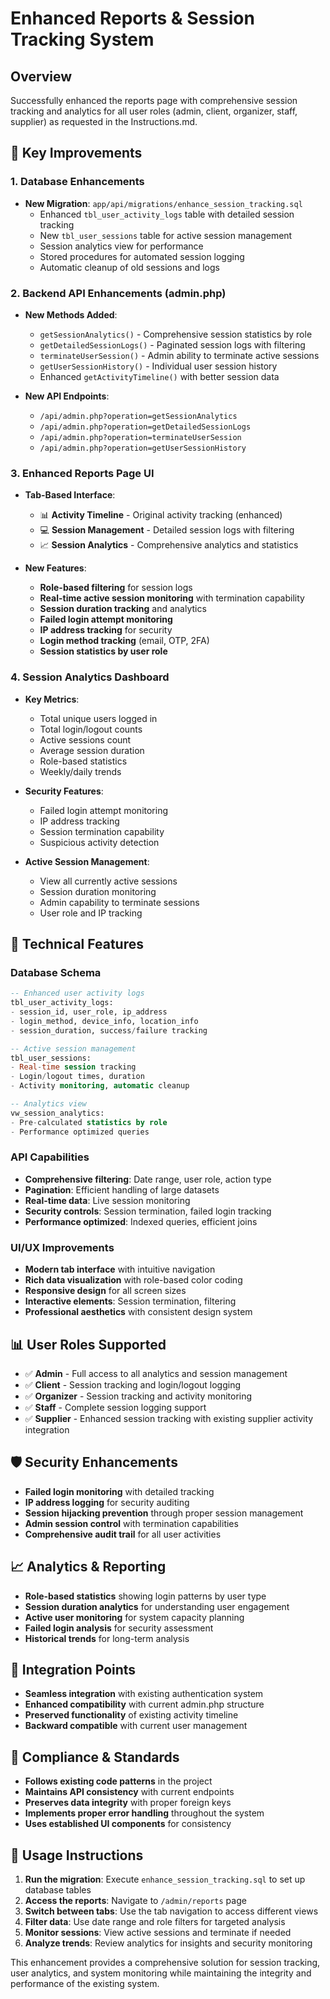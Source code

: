 # Enhanced Reports & Session Tracking System

## Overview

Successfully enhanced the reports page with comprehensive session tracking and analytics for all user roles (admin, client, organizer, staff, supplier) as requested in the Instructions.md.

## 🚀 Key Improvements

### 1. Database Enhancements

- **New Migration**: `app/api/migrations/enhance_session_tracking.sql`
  - Enhanced `tbl_user_activity_logs` table with detailed session tracking
  - New `tbl_user_sessions` table for active session management
  - Session analytics view for performance
  - Stored procedures for automated session logging
  - Automatic cleanup of old sessions and logs

### 2. Backend API Enhancements (admin.php)

- **New Methods Added**:

  - `getSessionAnalytics()` - Comprehensive session statistics by role
  - `getDetailedSessionLogs()` - Paginated session logs with filtering
  - `terminateUserSession()` - Admin ability to terminate active sessions
  - `getUserSessionHistory()` - Individual user session history
  - Enhanced `getActivityTimeline()` with better session data

- **New API Endpoints**:
  - `/api/admin.php?operation=getSessionAnalytics`
  - `/api/admin.php?operation=getDetailedSessionLogs`
  - `/api/admin.php?operation=terminateUserSession`
  - `/api/admin.php?operation=getUserSessionHistory`

### 3. Enhanced Reports Page UI

- **Tab-Based Interface**:

  - 📊 **Activity Timeline** - Original activity tracking (enhanced)
  - 💻 **Session Management** - Detailed session logs with filtering
  - 📈 **Session Analytics** - Comprehensive analytics and statistics

- **New Features**:
  - **Role-based filtering** for session logs
  - **Real-time active session monitoring** with termination capability
  - **Session duration tracking** and analytics
  - **Failed login attempt monitoring**
  - **IP address tracking** for security
  - **Login method tracking** (email, OTP, 2FA)
  - **Session statistics by user role**

### 4. Session Analytics Dashboard

- **Key Metrics**:

  - Total unique users logged in
  - Total login/logout counts
  - Active sessions count
  - Average session duration
  - Role-based statistics
  - Weekly/daily trends

- **Security Features**:

  - Failed login attempt monitoring
  - IP address tracking
  - Session termination capability
  - Suspicious activity detection

- **Active Session Management**:
  - View all currently active sessions
  - Session duration monitoring
  - Admin capability to terminate sessions
  - User role and IP tracking

## 🔧 Technical Features

### Database Schema

```sql
-- Enhanced user activity logs
tbl_user_activity_logs:
- session_id, user_role, ip_address
- login_method, device_info, location_info
- session_duration, success/failure tracking

-- Active session management
tbl_user_sessions:
- Real-time session tracking
- Login/logout times, duration
- Activity monitoring, automatic cleanup

-- Analytics view
vw_session_analytics:
- Pre-calculated statistics by role
- Performance optimized queries
```

### API Capabilities

- **Comprehensive filtering**: Date range, user role, action type
- **Pagination**: Efficient handling of large datasets
- **Real-time data**: Live session monitoring
- **Security controls**: Session termination, failed login tracking
- **Performance optimized**: Indexed queries, efficient joins

### UI/UX Improvements

- **Modern tab interface** with intuitive navigation
- **Rich data visualization** with role-based color coding
- **Responsive design** for all screen sizes
- **Interactive elements**: Session termination, filtering
- **Professional aesthetics** with consistent design system

## 📊 User Roles Supported

- ✅ **Admin** - Full access to all analytics and session management
- ✅ **Client** - Session tracking and login/logout logging
- ✅ **Organizer** - Session tracking and activity monitoring
- ✅ **Staff** - Complete session logging support
- ✅ **Supplier** - Enhanced session tracking with existing supplier activity integration

## 🛡️ Security Enhancements

- **Failed login monitoring** with detailed tracking
- **IP address logging** for security auditing
- **Session hijacking prevention** through proper session management
- **Admin session control** with termination capabilities
- **Comprehensive audit trail** for all user activities

## 📈 Analytics & Reporting

- **Role-based statistics** showing login patterns by user type
- **Session duration analytics** for understanding user engagement
- **Active user monitoring** for system capacity planning
- **Failed login analysis** for security assessment
- **Historical trends** for long-term analysis

## 🔄 Integration Points

- **Seamless integration** with existing authentication system
- **Enhanced compatibility** with current admin.php structure
- **Preserved functionality** of existing activity timeline
- **Backward compatible** with current user management

## 🎯 Compliance & Standards

- **Follows existing code patterns** in the project
- **Maintains API consistency** with current endpoints
- **Preserves data integrity** with proper foreign keys
- **Implements proper error handling** throughout the system
- **Uses established UI components** for consistency

## 📝 Usage Instructions

1. **Run the migration**: Execute `enhance_session_tracking.sql` to set up database tables
2. **Access the reports**: Navigate to `/admin/reports` page
3. **Switch between tabs**: Use the tab navigation to access different views
4. **Filter data**: Use date range and role filters for targeted analysis
5. **Monitor sessions**: View active sessions and terminate if needed
6. **Analyze trends**: Review analytics for insights and security monitoring

This enhancement provides a comprehensive solution for session tracking, user analytics, and system monitoring while maintaining the integrity and performance of the existing system.

